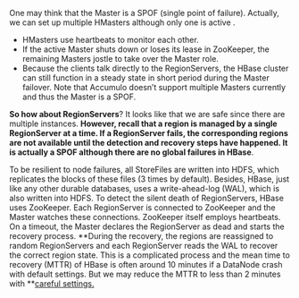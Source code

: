 One may think that the Master is a SPOF \(single point of failure\). Actually, we can set up multiple HMasters although only one is active .

* HMasters use heartbeats to monitor each other.
* If the active Master shuts down or loses its lease in ZooKeeper, the remaining Masters jostle to take over the Master role.
* Because the clients talk directly to the RegionServers, the HBase cluster can still function in a steady state in short period during the Master failover. Note that Accumulo doesn’t support multiple Masters currently and thus the Master is a SPOF.

**So how about RegionServers**? It looks like that we are safe since there are multiple instances. **However, recall that a region is managed by a single RegionServer at a time. If a RegionServer fails, the corresponding regions are not available until the detection and recovery steps have happened. It is actually a SPOF although there are no global failures in HBase**.

To be resilient to node failures, all StoreFiles are written into HDFS, which replicates the blocks of these files \(3 times by default\). Besides, HBase, just like any other durable databases, uses a write-ahead-log \(WAL\), which is also written into HDFS. To detect the silent death of RegionServers, HBase uses ZooKeeper. Each RegionServer is connected to ZooKeeper and the Master watches these connections. ZooKeeper itself employs heartbeats. On a timeout, the Master declares the RegionServer as dead and starts the recovery process. **During the recovery, the regions are reassigned to random RegionServers and each RegionServer reads the WAL to recover the correct region state. This is a complicated process and the mean time to recovery \(MTTR\) of HBase is often around 10 minutes if a DataNode crash with default settings. But we may reduce the MTTR to less than 2 minutes with **[careful settings.](http://hortonworks.com/blog/introduction-to-hbase-mean-time-to-recover-mttr/)

